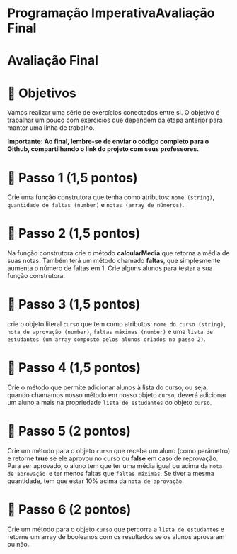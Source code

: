 # Programação ImperativaAvaliação Final

# **Avaliação Final**

# 📌 **Objetivos**

Vamos realizar uma série de exercícios conectados entre si. O objetivo é trabalhar um pouco com exercícios que dependem da etapa anterior para manter uma linha de trabalho.

**Importante: Ao final, lembre-se de enviar o código completo para o Github, compartilhando o link do projeto com seus professores.**

# 📌 **Passo 1 (1,5 pontos)**

Crie uma função construtora que tenha como atributos: `nome (string)`, `quantidade de faltas (number)` e `notas (array de números)`.

# 📌 **Passo 2 (1,5 pontos)**

Na função construtora crie o método **calcularMedia** que retorna a média de suas notas. Também terá um método chamado **faltas**, que simplesmente aumenta o número de faltas em 1. Crie alguns alunos para testar a sua função construtora.

# 📌 **Passo 3 (1,5 pontos)**

crie o objeto literal `curso` que tem como atributos: `nome do curso (string)`, `nota de aprovação (number)`, `faltas máximas (number)` e uma `lista de estudantes (um array composto pelos alunos criados no passo 2)`.

# 📌 **Passo 4 (1,5 pontos)**

Crie o método que permite adicionar alunos à lista do curso, ou seja, quando chamamos nosso método em nosso objeto `curso`, deverá adicionar um aluno a mais na propriedade `lista de estudantes` do objeto `curso`.

# 📌 **Passo 5 (2 pontos)**

Crie um método para o objeto `curso` que receba um aluno (como parâmetro) e retorne **true** se ele aprovou no curso ou **false** em caso de reprovação. Para ser aprovado, o aluno tem que ter uma média igual ou acima da `nota de aprovação`  e ter menos faltas que `faltas máximas`. Se tiver a mesma quantidade, tem que estar 10% acima da `nota de aprovação`.

# 📌 **Passo 6 (2 pontos)**

Crie um método para o objeto `curso` que percorra a `lista de estudantes` e retorne um array de booleanos com os resultados se os alunos aprovaram ou não.
